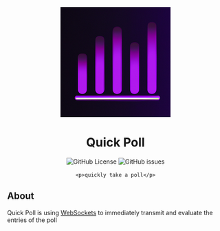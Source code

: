 <div align="center">
    <img src="./client/icons/icon-256.png" alt="logo">
    <h1>Quick Poll</h1>
    <img alt="GitHub License" src="https://img.shields.io/github/license/Tch1b0/quick-poll"> <img alt="GitHub issues" src="https://img.shields.io/github/issues/Tch1b0/quick-poll">

    <p>quickly take a poll</p>

</div>

## About

Quick Poll is using [WebSockets](https://de.wikipedia.org/wiki/WebSocket) to
immediately transmit and evaluate the entries of the poll
